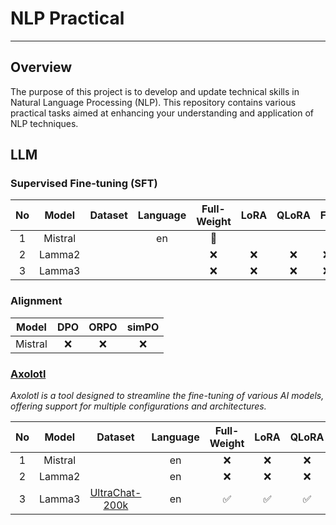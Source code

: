 # NLP Practical

---

## Overview

The purpose of this project is to develop and update technical skills in Natural Language Processing (NLP).
This repository contains various practical tasks aimed at enhancing your understanding and application of NLP
techniques.

## LLM

### Supervised Fine-tuning (SFT)

| No |  Model  | Dataset | Language | Full-Weight | LoRA | QLoRA | FA | Deepspeed |
|:--:|:-------:|:-------:|:--------:|:-----------:|:----:|:-----:|:--:|:---------:|
| 1  | Mistral |         |    en    |     🔄      |      |       |    |           |
| 2  | Lamma2  |         |          |      ❌      |  ❌   |   ❌   | ❌  |     ❌     |
| 3  | Lamma3  |         |          |      ❌      |  ❌   |   ❌   | ❌  |     ❌     |

### Alignment

|  Model  | DPO | ORPO | simPO |
|:-------:|:---:|:----:|:-----:|
| Mistral |  ❌  |  ❌   |   ❌   |

### [Axolotl](https://github.com/OpenAccess-AI-Collective/axolotl/tree/main)

_Axolotl is a tool designed to streamline the fine-tuning of various AI models, offering support for multiple
configurations and architectures._

| No |  Model  |                                          Dataset                                          | Language | Full-Weight | LoRA | QLoRA | FA | Deepspeed |
|:--:|:-------:|:-----------------------------------------------------------------------------------------:|:--------:|:-----------:|:----:|:-----:|:--:|:---------:|
| 1  | Mistral |                                                                                           |    en    |      ❌      |  ❌   |   ❌   | ❌  |     ❌     |
| 2  | Lamma2  |                                                                                           |    en    |      ❌      |  ❌   |   ❌   | ❌  |     ❌     |
| 3  | Lamma3  | [UltraChat-200k](https://huggingface.co/datasets/PhilipMay/UltraChat-200k-ShareGPT-clean) |    en    |      ✅      |  ✅   |   ✅   | ✅  |     ✅     |





